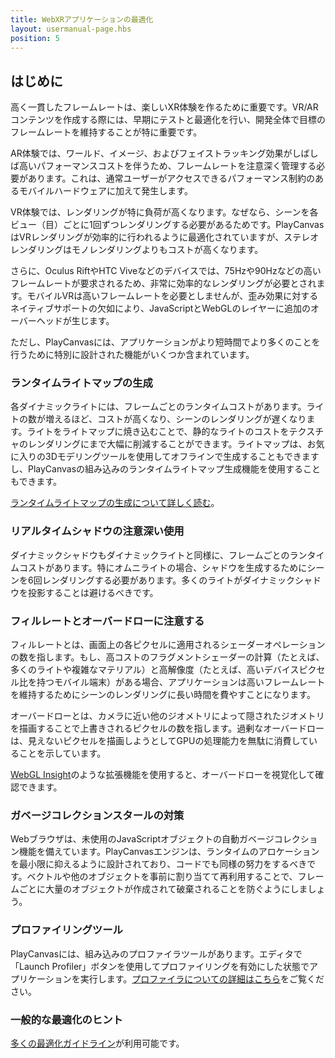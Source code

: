 ```yaml
---
title: WebXRアプリケーションの最適化
layout: usermanual-page.hbs
position: 5
---
```


## はじめに

高く一貫したフレームレートは、楽しいXR体験を作るために重要です。VR/ARコンテンツを作成する際には、早期にテストと最適化を行い、開発全体で目標のフレームレートを維持することが特に重要です。

AR体験では、ワールド、イメージ、およびフェイストラッキング効果がしばしば高いパフォーマンスコストを伴うため、フレームレートを注意深く管理する必要があります。これは、通常ユーザーがアクセスできるパフォーマンス制約のあるモバイルハードウェアに加えて発生します。

VR体験では、レンダリングが特に負荷が高くなります。なぜなら、シーンを各ビュー（目）ごとに1回ずつレンダリングする必要があるためです。PlayCanvasはVRレンダリングが効率的に行われるように最適化されていますが、ステレオレンダリングはモノレンダリングよりもコストが高くなります。

さらに、Oculus RiftやHTC Viveなどのデバイスでは、75Hzや90Hzなどの高いフレームレートが要求されるため、非常に効率的なレンダリングが必要とされます。モバイルVRは高いフレームレートを必要としませんが、歪み効果に対するネイティブサポートの欠如により、JavaScriptとWebGLのレイヤーに追加のオーバーヘッドが生じます。

ただし、PlayCanvasには、アプリケーションがより短時間でより多くのことを行うために特別に設計された機能がいくつか含まれています。

### ランタイムライトマップの生成

各ダイナミックライトには、フレームごとのランタイムコストがあります。ライトの数が増えるほど、コストが高くなり、シーンのレンダリングが遅くなります。ライトをライトマップに焼き込むことで、静的なライトのコストをテクスチャのレンダリングにまで大幅に削減することができます。ライトマップは、お気に入りの3Dモデリングツールを使用してオフラインで生成することもできますし、PlayCanvasの組み込みのランタイムライトマップ生成機能を使用することもできます。

[ランタイムライトマップの生成について詳しく読む][1]。

### リアルタイムシャドウの注意深い使用

ダイナミックシャドウもダイナミックライトと同様に、フレームごとのランタイムコストがあります。特にオムニライトの場合、シャドウを生成するためにシーンを6回レンダリングする必要があります。多くのライトがダイナミックシャドウを投影することは避けるべきです。

### フィルレートとオーバードローに注意する

フィルレートとは、画面上の各ピクセルに適用されるシェーダーオペレーションの数を指します。もし、高コストのフラグメントシェーダーの計算（たとえば、多くのライトや複雑なマテリアル）と高解像度（たとえば、高いデバイスピクセル比を持つモバイル端末）がある場合、アプリケーションは高いフレームレートを維持するためにシーンのレンダリングに長い時間を費やすことになります。

オーバードローとは、カメラに近い他のジオメトリによって隠されたジオメトリを描画することで上書きされるピクセルの数を指します。過剰なオーバードローは、見えないピクセルを描画しようとしてGPUの処理能力を無駄に消費していることを示しています。

[WebGL Insight][2]のような拡張機能を使用すると、オーバードローを視覚化して確認できます。

### ガベージコレクションスタールの対策

Webブラウザは、未使用のJavaScriptオブジェクトの自動ガベージコレクション機能を備えています。PlayCanvasエンジンは、ランタイムのアロケーションを最小限に抑えるように設計されており、コードでも同様の努力をするべきです。ベクトルや他のオブジェクトを事前に割り当てて再利用することで、フレームごとに大量のオブジェクトが作成されて破棄されることを防ぐようにしましょう。

### プロファイリングツール

PlayCanvasには、組み込みのプロファイラツールがあります。エディタで「Launch Profiler」ボタンを使用してプロファイリングを有効にした状態でアプリケーションを実行します。[プロファイラについての詳細はこちら][3]をご覧ください。

### 一般的な最適化のヒント

[多くの最適化ガイドライン][4]が利用可能です。

[1]: /user-manual/graphics/lighting/runtime-lightmaps/
[2]: https://github.com/3Dparallax/insight
[3]: /user-manual/optimization/profiler/
[4]: /user-manual/optimization/guidelines/
